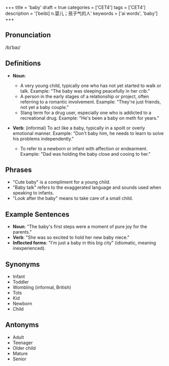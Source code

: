 +++
title = 'baby'
draft = true
categories = ['CET4']
tags = ['CET4']
description = '[ˈbeibi] n.婴儿；孩子气的人'
keywords = ['ai words', 'baby']
+++

## Pronunciation
/bɪˈbaɪ/

## Definitions
- **Noun**: 
  - A very young child, typically one who has not yet started to walk or talk. Example: "The baby was sleeping peacefully in her crib."
  - A person in the early stages of a relationship or project, often referring to a romantic involvement. Example: "They're just friends, not yet a baby couple."
  - Slang term for a drug user, especially one who is addicted to a recreational drug. Example: "He's been a baby on meth for years."

- **Verb**: (informal) To act like a baby, typically in a spoilt or overly emotional manner. Example: "Don't baby him, he needs to learn to solve his problems independently."
  - To refer to a newborn or infant with affection or endearment. Example: "Dad was holding the baby close and cooing to her."

## Phrases
- "Cute baby" is a compliment for a young child.
- "Baby talk" refers to the exaggerated language and sounds used when speaking to infants.
- "Look after the baby" means to take care of a small child.

## Example Sentences
- **Noun**: "The baby's first steps were a moment of pure joy for the parents."
- **Verb**: "She was so excited to hold her new baby niece."
- **Inflected forms**: "I'm just a baby in this big city" (idiomatic, meaning inexperienced).

## Synonyms
- Infant
- Toddler
- Wombling (informal, British)
- Tots
- Kid
- Newborn
- Child

## Antonyms
- Adult
- Teenager
- Older child
- Mature
- Senior
